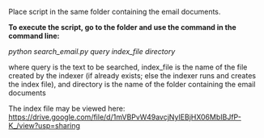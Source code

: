 Place script in the same folder containing the email documents.

**To execute the script, go to the folder and use the command in the command line:**

*python search_email.py query index_file directory*

where query is the text to be searched, index_file is the name of the file created by the indexer (if already exists; else the indexer runs and creates the index file), and directory is the name of the folder containing the email documents

The index file may be viewed here: https://drive.google.com/file/d/1mVBPvW49avcjNyIEBjHX06MbIBJfP-K_/view?usp=sharing
